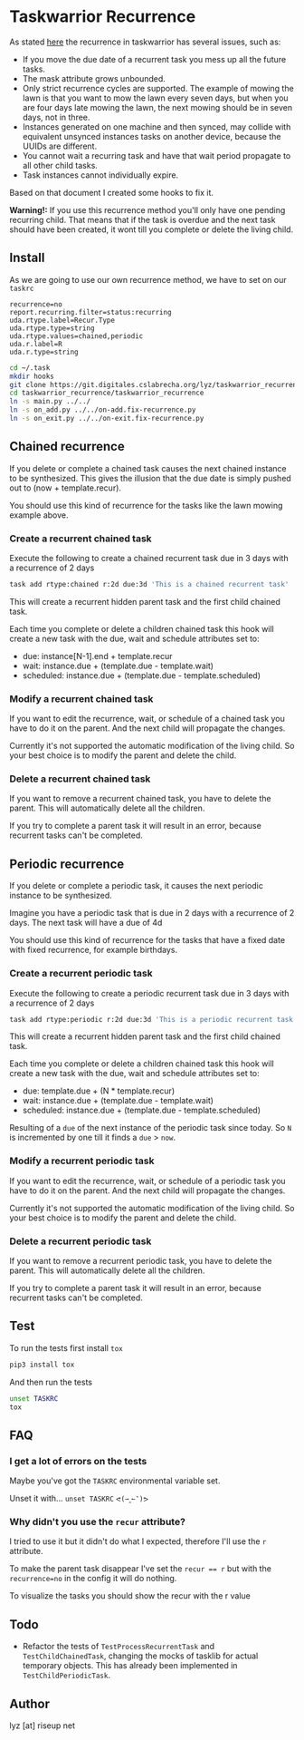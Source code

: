 # Taskwarrior Recurrence

As stated [here](https://taskwarrior.org/docs/design/recurrence.html) the
recurrence in taskwarrior has several issues, such as:

* If you move the due date of a recurrent task you mess up all the future tasks.
* The mask attribute grows unbounded.
* Only strict recurrence cycles are supported. The example of mowing the lawn is
  that you want to mow the lawn every seven days, but when you are four days
  late mowing the lawn, the next mowing should be in seven days, not in three.
* Instances generated on one machine and then synced, may collide with equivalent
  unsynced instances tasks on another device, because the UUIDs are different.
* You cannot wait a recurring task and have that wait period propagate to all
  other child tasks.
* Task instances cannot individually expire.

Based on that document I created some hooks to fix it.

**Warning!:** If you use this recurrence method you'll only have one pending
recurring child. That means that if the task is overdue and the next task should
have been created, it wont till you complete or delete the living child.

## Install

As we are going to use our own recurrence method, we have to set on our `taskrc`

```
recurrence=no
report.recurring.filter=status:recurring
uda.rtype.label=Recur.Type
uda.rtype.type=string
uda.rtype.values=chained,periodic
uda.r.label=R
uda.r.type=string
```

```bash
cd ~/.task
mkdir hooks
git clone https://git.digitales.cslabrecha.org/lyz/taskwarrior_recurrence
cd taskwarrior_recurrence/taskwarrior_recurrence
ln -s main.py ../../
ln -s on_add.py ../../on-add.fix-recurrence.py
ln -s on_exit.py ../../on-exit.fix-recurrence.py
```

## Chained recurrence

If you delete or complete a chained task causes the next chained instance to be
synthesized.  This gives the illusion that the due date is simply pushed out to
(now + template.recur).

You should use this kind of recurrence for the tasks like the lawn mowing
example above.

### Create a recurrent chained task

Execute the following to create a chained recurrent task due in 3 days with
a recurrence of 2 days

```bash
task add rtype:chained r:2d due:3d 'This is a chained recurrent task'
```

This will create a recurrent hidden parent task and the first child chained
task.

Each time you complete or delete a children chained task this hook will create
a new task with the due, wait and schedule attributes set to:

* due:         instance[N-1].end + template.recur
* wait:        instance.due + (template.due - template.wait)
* scheduled:   instance.due + (template.due - template.scheduled)

### Modify a recurrent chained task

If you want to edit the recurrence, wait, or schedule of a chained task you have
to do it on the parent. And the next child will propagate the changes.

Currently it's not supported the automatic modification of the living child. So
your best choice is to modify the parent and delete the child.

### Delete a recurrent chained task

If you want to remove a recurrent chained task, you have to delete the parent.
This will automatically delete all the children.

If you try to complete a parent task it will result in an error, because
recurrent tasks can't be completed.

## Periodic recurrence

If you delete or complete a periodic task, it causes the next periodic instance to be
synthesized.

Imagine you have a periodic task that is due in 2 days with a recurrence of
2 days. The next task will have a due of 4d

You should use this kind of recurrence for the tasks that have a fixed date with
fixed recurrence, for example birthdays.

### Create a recurrent periodic task

Execute the following to create a periodic recurrent task due in 3 days with
a recurrence of 2 days

```bash
task add rtype:periodic r:2d due:3d 'This is a periodic recurrent task'
```

This will create a recurrent hidden parent task and the first child chained
task.

Each time you complete or delete a children chained task this hook will create
a new task with the due, wait and schedule attributes set to:

* due:         template.due + (N * template.recur)
* wait:        instance.due + (template.due - template.wait)
* scheduled:   instance.due + (template.due - template.scheduled)

Resulting of a `due` of the next instance of the periodic task since today. So
`N` is incremented by one till it finds a `due` > `now`.

### Modify a recurrent periodic task

If you want to edit the recurrence, wait, or schedule of a periodic task you have
to do it on the parent. And the next child will propagate the changes.

Currently it's not supported the automatic modification of the living child. So
your best choice is to modify the parent and delete the child.

### Delete a recurrent periodic task

If you want to remove a recurrent periodic task, you have to delete the parent.
This will automatically delete all the children.

If you try to complete a parent task it will result in an error, because
recurrent tasks can't be completed.

## Test

To run the tests first install `tox`

```bash
pip3 install tox
```

And then run the tests

```bash
unset TASKRC
tox
```

## FAQ

### I get a lot of errors on the tests

Maybe you've got the `TASKRC` environmental variable set.

Unset it with... `unset TASKRC` `ᕙ(⇀‸↼‶)ᕗ`

### Why didn't you use the `recur` attribute?

I tried to use it but it didn't do what I expected, therefore I'll use the `r`
attribute.

To make the parent task disappear I've set the `recur == r` but with the
`recurrence=no` in the config it will do nothing.

To visualize the tasks you should show the recur with the r value

## Todo

* Refactor the tests of `TestProcessRecurrentTask` and `TestChildChainedTask`,
changing the mocks of tasklib for actual temporary objects. This has already
been implemented in `TestChildPeriodicTask`.

## Author

lyz [at] riseup net
